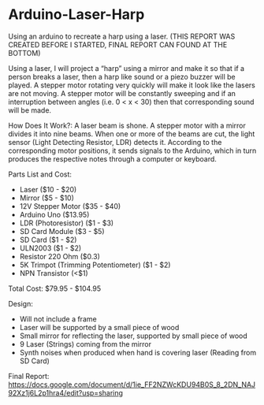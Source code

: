 # Arduino-Laser-Harp
Using an arduino to recreate a harp using a laser. (THIS REPORT WAS CREATED BEFORE I STARTED, FINAL REPORT CAN FOUND AT THE BOTTOM)

Using a laser, I will project a “harp” using a mirror and make it so that if a person breaks a laser, then a harp like sound or a piezo buzzer will be played. A stepper motor rotating very quickly will make it look like the lasers are not moving. A stepper motor will be constantly sweeping and if an interruption between angles (i.e. 0 < x < 30) then that corresponding sound will be made.


How Does It Work?:
A laser beam is shone. A stepper motor with a mirror divides it into nine beams. When one or more of the beams are cut, the light sensor (Light Detecting Resistor, LDR) detects it. According to the corresponding motor positions, it sends signals to the Arduino, which in turn produces the respective notes through a computer or keyboard.


Parts List and Cost:
- Laser	($10 - $20)
- Mirror	($5 - $10)
- 12V Stepper Motor	($35 - $40)
- Arduino Uno ($13.95)
- LDR (Photoresistor)	($1 - $3)
- SD Card Module ($3 - $5)
- SD Card ($1 - $2)
- ULN2003 ($1 - $2)
- Resistor 220 Ohm ($0.3)
- 5K Trimpot (Trimming Potentiometer) ($1 - $2)
- NPN Transistor (<$1)

Total Cost:
$79.95 - $104.95


Design:
- Will not include a frame
- Laser will be supported by a small piece of wood
- Small mirror for reflecting the laser, supported by small piece of wood
- 9 Laser (Strings) coming from the mirror
- Synth noises when produced when hand is covering laser (Reading from SD Card)


Final Report:
https://docs.google.com/document/d/1ie_FF2NZWcKDU94B0S_8_2DN_NAJ92Xz1j6L2p1hra4/edit?usp=sharing
